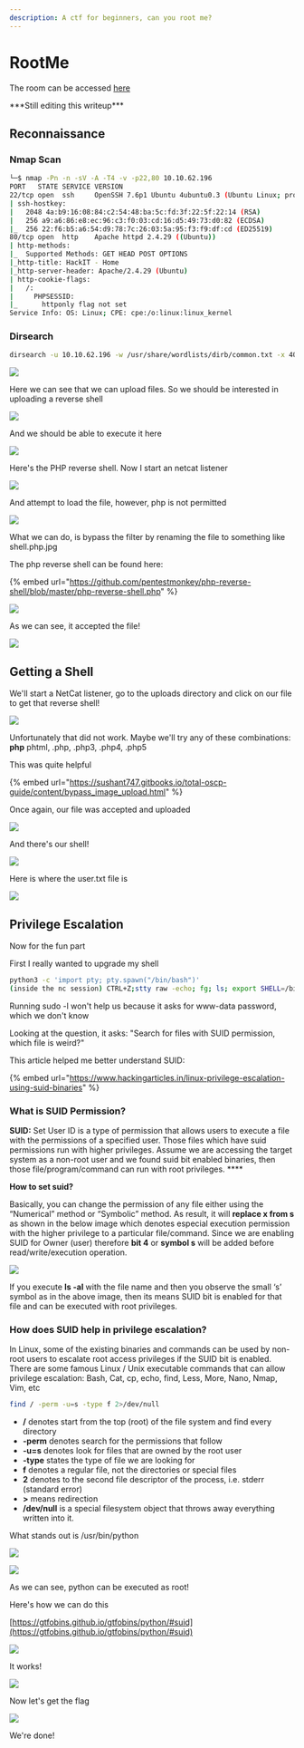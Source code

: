 ```yaml
---
description: A ctf for beginners, can you root me?
---
```


# RootMe

The room can be accessed [here](https://tryhackme.com/room/easyctf)

\*\*\*Still editing this writeup\*\*\*

## Reconnaissance

### Nmap Scan

```bash
└─$ nmap -Pn -n -sV -A -T4 -v -p22,80 10.10.62.196                      
PORT   STATE SERVICE VERSION
22/tcp open  ssh     OpenSSH 7.6p1 Ubuntu 4ubuntu0.3 (Ubuntu Linux; protocol 2.0)
| ssh-hostkey: 
|   2048 4a:b9:16:08:84:c2:54:48:ba:5c:fd:3f:22:5f:22:14 (RSA)
|   256 a9:a6:86:e8:ec:96:c3:f0:03:cd:16:d5:49:73:d0:82 (ECDSA)
|_  256 22:f6:b5:a6:54:d9:78:7c:26:03:5a:95:f3:f9:df:cd (ED25519)
80/tcp open  http    Apache httpd 2.4.29 ((Ubuntu))
| http-methods: 
|_  Supported Methods: GET HEAD POST OPTIONS
|_http-title: HackIT - Home
|_http-server-header: Apache/2.4.29 (Ubuntu)
| http-cookie-flags: 
|   /: 
|     PHPSESSID: 
|_      httponly flag not set
Service Info: OS: Linux; CPE: cpe:/o:linux:linux_kernel
```

### Dirsearch

```bash
dirsearch -u 10.10.62.196 -w /usr/share/wordlists/dirb/common.txt -x 404 -t 100 
```

![](<../../.gitbook/assets/image (15).png>)

Here we can see that we can upload files. So we should be interested in uploading a reverse shell

![](<../../.gitbook/assets/image (1).png>)

And we should be able to execute it here

![](<../../.gitbook/assets/image (53).png>)

Here's the PHP reverse shell. Now I start an netcat listener

![](<../../.gitbook/assets/image (64).png>)

And attempt to load the file, however, php is not permitted

![](<../../.gitbook/assets/image (17).png>)

What we can do, is bypass the filter by renaming the file to something like shell.php.jpg&#x20;

The php reverse shell can be found here:

{% embed url="https://github.com/pentestmonkey/php-reverse-shell/blob/master/php-reverse-shell.php" %}

![](<../../.gitbook/assets/image (51).png>)

As we can see, it accepted the file!

![](<../../.gitbook/assets/image (34).png>)

## Getting a Shell

We'll start a NetCat listener, go to the uploads directory and click on our file to get that reverse shell!

![](<../../.gitbook/assets/image (62).png>)

Unfortunately that did not work. Maybe we'll try any of these combinations: **php** phtml, .php, .php3, .php4, .php5

This was quite helpful

{% embed url="https://sushant747.gitbooks.io/total-oscp-guide/content/bypass_image_upload.html" %}

Once again, our file was accepted and uploaded

![](<../../.gitbook/assets/image (54).png>)

And there's our shell!

![](<../../.gitbook/assets/image (55).png>)

Here is where the user.txt file is

![](<../../.gitbook/assets/image (29).png>)

## Privilege Escalation

Now for the fun part

First I really wanted to upgrade my shell

```bash
python3 -c 'import pty; pty.spawn("/bin/bash")'
(inside the nc session) CTRL+Z;stty raw -echo; fg; ls; export SHELL=/bin/bash; export TERM=screen; stty rows 38 columns 116; reset;
```

Running sudo -l won't help us because it asks for www-data password, which we don't know

Looking at the question, it asks: "Search for files with SUID permission, which file is weird?"

This article helped me better understand SUID:

{% embed url="https://www.hackingarticles.in/linux-privilege-escalation-using-suid-binaries" %}

### **What is SUID Permission?**

**SUID:** Set User ID is a type of permission that allows users to execute a file with the permissions of a specified user. Those files which have suid permissions run with higher privileges.  Assume we are accessing the target system as a non-root user and we found suid bit enabled binaries, then those file/program/command can run with root privileges. ****&#x20;

**How to set suid?**

Basically, you can change the permission of any file either using the “Numerical” method or “Symbolic” method. As result, it will **replace x from s** as shown in the below image which denotes especial execution permission with the higher privilege to a particular file/command. Since we are enabling SUID for Owner (user) therefore **bit 4** or **symbol s** will be added before read/write/execution operation.

![](<../../.gitbook/assets/image (38).png>)

If you execute **ls -al** with the file name and then you observe the small ‘s’ symbol as in the above image, then its means SUID bit is enabled for that file and can be executed with root privileges.

### **How does SUID help in privilege escalation?**

In Linux, some of the existing binaries and commands can be used by non-root users to escalate root access privileges if the SUID bit is enabled. There are some famous Linux / Unix executable commands that can allow privilege escalation: Bash, Cat, cp, echo, find, Less, More, Nano, Nmap, Vim, etc

```bash
find / -perm -u=s -type f 2>/dev/null
```

* **/** denotes  start from the top (root) of the file system and find every directory
* **-perm** denotes search for the permissions that follow
* **-u=s** denotes look for files that are owned by the root user
* **-type** states the type of file we are looking for
* **f** denotes a regular file, not the directories or special files
* **2** denotes to the second file descriptor of the process, i.e. stderr (standard error)
* **>** means redirection
* **/dev/null** is a special filesystem object that throws away everything written into it.

What stands out is /usr/bin/python

![](<../../.gitbook/assets/image (70).png>)

![](<../../.gitbook/assets/image (23).png>)

As we can see, python can be executed as root!

Here's how we can do this

[https://gtfobins.github.io/gtfobins/python/#suid](https://gtfobins.github.io/gtfobins/python/#suid)

![](<../../.gitbook/assets/image (46).png>)

It works!

![](<../../.gitbook/assets/image (47).png>)

Now let's get the flag

![](<../../.gitbook/assets/image (36).png>)

We're done!
